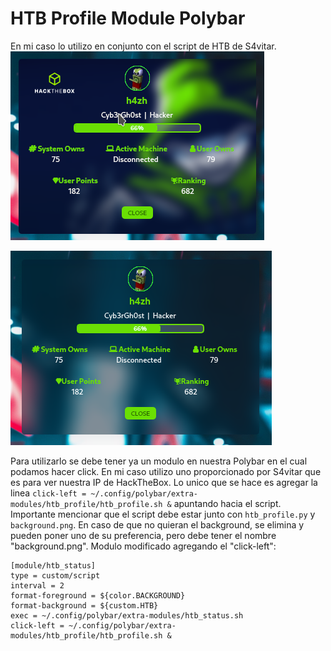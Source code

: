 # HTB Profile Module Polybar

En mi caso lo utilizo en conjunto con el script de HTB de S4vitar.<br>
![my_wm](screen_02.png)

![my_wm](screen_01.png)

Para utilizarlo se debe tener ya un modulo en nuestra Polybar en el cual podamos hacer click. En mi caso utilizo uno proporcionado por S4vitar que es para ver nuestra IP de HackTheBox.
Lo unico que se hace es agregar la linea  ```click-left = ~/.config/polybar/extra-modules/htb_profile/htb_profile.sh &``` apuntando hacia el script.
Importante mencionar que el script debe estar junto con ```htb_profile.py``` y ```background.png```. En caso de que no quieran el background, se elimina y pueden poner uno de su preferencia, pero debe tener el nombre "background.png".
Modulo modificado agregando el "click-left":
```
[module/htb_status]
type = custom/script
interval = 2
format-foreground = ${color.BACKGROUND}
format-background = ${custom.HTB}
exec = ~/.config/polybar/extra-modules/htb_status.sh
click-left = ~/.config/polybar/extra-modules/htb_profile/htb_profile.sh &
```

